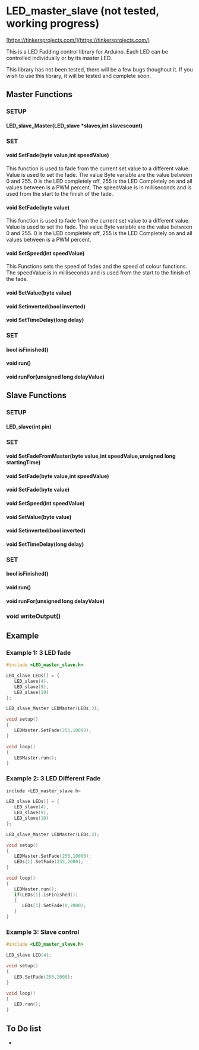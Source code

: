 # LED_master_slave (not tested, working progress)
[https://tinkersprojects.com/](https://tinkersprojects.com/)

This is a LED Fadding control library for Arduino. Each LED can be controlled individually or by its master LED.   

This library has not been tested, there will be a few bugs thoughout it. If you wish to use this library, it will be tested and complete soon.


## Master Functions
### SETUP
#### LED_slave_Master(LED_slave *slaves,int slavescount)

### SET 
#### void SetFade(byte value,int speedValue)
This function is used to fade from the current set value to a different value. Value is used to set the fade. The value Byte variable are the value between 0 and 255. 0 is the LED completely off, 255 is the LED Completely on and all values between is a PWM percent. The speedValue is in milliseconds and is used from the start to the finish of the fade.

#### void SetFade(byte value)
This function is used to fade from the current set value to a different value. Value is used to set the fade. The value Byte variable are the value between 0 and 255. 0 is the LED completely off, 255 is the LED Completely on and all values between is a PWM percent.

#### void SetSpeed(int speedValue)
This Functions sets the speed of fades and the speed of colour functions. The speedValue is in milliseconds and is used from the start to the finish of the fade.

#### void SetValue(byte value)
#### void Setinverted(bool inverted)
#### void SetTimeDelay(long delay)

### SET 
#### bool isFinished()
#### void run()
#### void runFor(unsigned long delayValue)
  
  
## Slave Functions
### SETUP
#### LED_slave(int pin)

### SET 
#### void SetFadeFromMaster(byte value,int speedValue,unsigned long startingTime)
#### void SetFade(byte value,int speedValue)
#### void SetFade(byte value)
#### void SetSpeed(int speedValue)
#### void SetValue(byte value)
#### void Setinverted(bool inverted)
#### void SetTimeDelay(long delay)

### SET 
#### bool isFinished()
#### void run()
#### void runFor(unsigned long delayValue)
### void writeOutput()
  



## Example
### Example 1:  3 LED fade

```c++
#include <LED_master_slave.h>

LED_slave LEDs[] = {
   LED_slave(4),
   LED_slave(9),
   LED_slave(10)
};

LED_slave_Master LEDMaster(LEDs,3);

void setup() 
{
   LEDMaster.SetFade(255,10000);
}

void loop() 
{
   LEDMaster.run();
}
```

### Example 2: 3 LED Different Fade

```c++
include <LED_master_slave.h>

LED_slave LEDs[] = {
   LED_slave(4),
   LED_slave(9),
   LED_slave(10)
};

LED_slave_Master LEDMaster(LEDs,3);

void setup() 
{
   LEDMaster.SetFade(255,10000);
   LEDs[1].SetFade(255,2000);
}

void loop() 
{
   LEDMaster.run();
   if(LEDs[1].isFinished())
   {
      LEDs[1].SetFade(0,2000);
   }
}
```

### Example 3: Slave control

```c++
#include <LED_master_slave.h>

LED_slave LED(4);

void setup() 
{
   LED.SetFade(255,2000);
}

void loop() 
{
   LED.run();
}
```

## To Do list
- 
